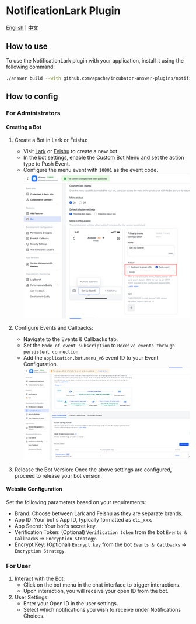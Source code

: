 # NotificationLark Plugin

[English](./README.md) | [中文](./README_CN.md)

## How to use

To use the NotificationLark plugin with your application, install it using the following command:

```bash
./answer build --with github.com/apache/incubator-answer-plugins/notification-lark
```

## How to config

### For Administrators

#### Creating a Bot

1. Create a Bot in Lark or Feishu:
   * Visit [Lark](https://open.larksuite.com) or [Feishu](https://open.feishu.cn) to create a new bot.
   * In the bot settings, enable the Custom Bot Menu and set the action type to Push Event.
   * Configure the menu event with `10001` as the event code.
    ![bot menu set](./docs/1.png)

2. Configure Events and Callbacks:
   * Navigate to the Events & Callbacks tab.
   * Set the `Mode of event subscription` to `Receive events through persistent connection`.
   * Add the `application.bot.menu_v6` event ID to your Event Configuration.
    ![event config](./docs/2.png)

3. Release the Bot Version: Once the above settings are configured, proceed to release your bot version.

#### Website Configuration

Set the following parameters based on your requirements:

* Brand: Choose between Lark and Feishu as they are separate brands.
* App ID: Your bot's App ID, typically formatted as `cli_xxx`.
* App Secret: Your bot's secret key.
* Verification Token: (Optional) `Verification token` from the bot `Events & Callbacks` => `Encryption Strategy`.
* Encrypt Key: (Optional) `Encrypt key` from the bot `Events & Callbacks` => `Encryption Strategy`.

### For User

1. Interact with the Bot:
   * Click on the bot menu in the chat interface to trigger interactions.
   * Upon interaction, you will receive your open ID from the bot.
2. User Settings:
   * Enter your Open ID in the user settings.
   * Select which notifications you wish to receive under Notifications Choices.
